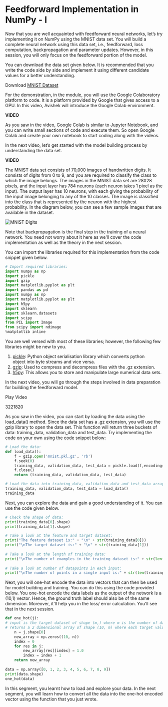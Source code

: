 # Feedforward Implementation in NumPy - I

Now that you are well acquainted with feedforward neural networks, let’s try implementing it on NumPy using the MNIST data set. You will build a complete neural network using this data set, i.e., feedforward, loss computation, backpropagation and parameter updates. However, in this session, you will only focus on the feedforward portion of the model. 

You can download the data set given below. It is recommended that you write the code side by side and implement it using different candidate values for a better understanding.

Download [MNIST Dataset](mnist.pkl.gz)

For the demonstration, in the module, you will use the Google Colaboratory platform to code. It is a platform provided by Google that gives access to a GPU. In this video, Avishek will introduce the Google Colab environment.

**VIDEO**

As you saw in the video, Google Colab is similar to Jupyter Notebook, and you can write small sections of code and execute them. So open Google Colab and create your own notebook to start coding along with the videos.

In the next video, let’s get started with the model building process by understanding the data set.

**VIDEO**

The MNIST data set consists of 70,000 images of handwritten digits. It consists of digits from 0 to 9, and you are required to classify the class to which the image belongs. The images in the MNIST data set are 28X28 pixels, and the input layer has 784 neurons (each neuron takes 1 pixel as the input). The output layer has 10 neurons, with each giving the probability of the input image belonging to any of the 10 classes. The image is classified into the class that is represented by the neuron with the highest probability. In the diagram below, you can see a few sample images that are available in the dataset.

![MNIST Digits](https://i.ibb.co/fHRW0PG/MNIST-Digits.png)

Note that backpropagation is the final step in the training of a neural network. You need not worry about it here as we'll cover the code implementation as well as the theory in the next session.

You can import the libraries required for this implementation from the code snippet given below.

```python
# Import required libraries:
import numpy as np
import pickle
import gzip
import matplotlib.pyplot as plt
import pandas as pd
import numpy as np
import matplotlib.pyplot as plt
import h5py
import sklearn
import sklearn.datasets
import scipy
from PIL import Image
from scipy import ndimage
%matplotlib inline
```

You are well versed with most of these libraries; however, the following few libraries might be new to you. 

1.  [pickle](https://docs.python.org/3/library/pickle.html#:~:text=%E2%80%9CPickling%E2%80%9D%20is%20the%20process%20whereby,back%20into%20an%20object%20hierarchy.): Python object serialisation library which converts python object into byte streams and vice versa.
2.  [gzip](https://docs.python.org/3/library/gzip.html): Used to compress and decompress files with the .gz extension.
3.  [h5py](https://docs.h5py.org/en/stable/): This allows you to store and manipulate large numerical data sets.

In the next video, you will go through the steps involved in data preparation for building the feedforward model. 

Play Video

3221820

As you saw in the video, you can start by loading the data using the load_data() method. Since the data set has a .gz extension, you will use the gzip library to open the data set. This function will return three buckets of data: training_data, validation_data and test_data. Try implementing the code on your own using the code snippet below:

```python
# Load the data:
def load_data():
    f = gzip.open('mnist.pkl.gz', 'rb')
    f.seek(0)
    training_data, validation_data, test_data = pickle.load(f,encoding='latin1')
    f.close()
    return (training_data, validation_data, test_data)

# Load the data into training_data, validation_data and test_data arrays:
training_data, validation_data, test_data = load_data()
training_data
```

Next, you can explore the data and gain a good understanding of it. You can use the code given below.

```python
# Check the shape of data:
print(training_data[0].shape)
print(training_data[1].shape)

# Take a look at the feature and target dataset:
print("The feature dataset is:" + "\n" + str(training_data[0]))
print("\nThe target dataset is:" + "\n" + str(training_data[1]))
 
# Take a look at the length of training data:
print("\nThe number of examples in the training dataset is:" + str(len(training_data[0])))
 
# Take a look at number of datapoints in each input:
print("\nThe number of points in a single input is:" + str(len(training_data[0][1])))
```

Next, you will one-hot encode the data into vectors that can then be used for model building and training. You can do this using the code provided below. You one-hot encode the data labels as the output of the network is a (10,1) vector. Hence, the ground truth label should also be of the same dimension. Moreover, it'll help you in the loss/ error calculation. You'll see that in the next session. 

```python
def one_hot(j):
# input is the target dataset of shape (m,) where m is the number of data points
# returns a 2 dimensional array of shape (10, m) where each target value is converted to a one hot encoding
    n = j.shape[0]
    new_array = np.zeros((10, n))
    index = 0
    for res in j:
        new_array[res][index] = 1.0
        index = index + 1
    return new_array
 
data = np.array([0, 1, 2, 3, 4, 5, 6, 7, 8, 9])
print(data.shape)
one_hot(data)
```

In this segment, you learnt how to load and explore your data. In the next segment, you will learn how to convert all the data into the one-hot encoded vector using the function that you just wrote.
